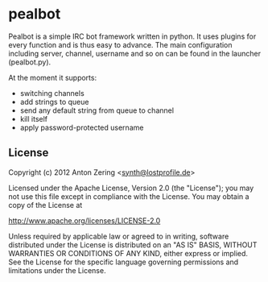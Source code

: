 # pealbot
Pealbot is a simple IRC bot framework written in python. It uses plugins for every function and is thus easy to advance.
The main configuration including server, channel, username and so on can be found in the launcher (pealbot.py).

At the moment it supports:
- switching channels
- add strings to queue
- send any default string from queue to channel
- kill itself
- apply password-protected username


## License
Copyright (c) 2012 Anton Zering <<synth@lostprofile.de>>

Licensed under the Apache License, Version 2.0 (the "License");
you may not use this file except in compliance with the License.
You may obtain a copy of the License at  

   http://www.apache.org/licenses/LICENSE-2.0

Unless required by applicable law or agreed to in writing, software
distributed under the License is distributed on an "AS IS" BASIS,
WITHOUT WARRANTIES OR CONDITIONS OF ANY KIND, either express or implied.
See the License for the specific language governing permissions and
limitations under the License.